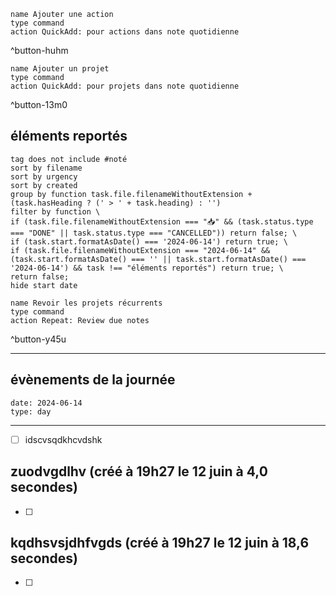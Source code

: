 
```button
name Ajouter une action
type command
action QuickAdd: pour actions dans note quotidienne
```
^button-huhm
```button
name Ajouter un projet
type command
action QuickAdd: pour projets dans note quotidienne
```
^button-13m0
## éléments reportés
```tasks
tag does not include #noté 
sort by filename 
sort by urgency 
sort by created 
group by function task.file.filenameWithoutExtension + (task.hasHeading ? (' > ' + task.heading) : '')
filter by function \
if (task.file.filenameWithoutExtension === "📥" && (task.status.type === "DONE" || task.status.type === "CANCELLED")) return false; \
if (task.start.formatAsDate() === '2024-06-14') return true; \
if (task.file.filenameWithoutExtension === "2024-06-14" && (task.start.formatAsDate() === '' || task.start.formatAsDate() === '2024-06-14') && task !== "éléments reportés") return true; \
return false;
hide start date
```

```button
name Revoir les projets récurrents
type command
action Repeat: Review due notes
```
^button-y45u
___
## évènements de la journée
```gEvent
date: 2024-06-14
type: day
```
___
- [ ] idscvsqdkhcvdshk

## zuodvgdlhv (créé à 19h27 le 12 juin à 4,0 secondes)
- [ ] 

## kqdhsvsjdhfvgds (créé à 19h27 le 12 juin à 18,6 secondes)
- [ ] 
